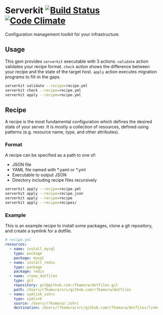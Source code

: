 # Serverkit [![Build Status](https://travis-ci.org/r7kamura/serverkit.svg)](https://travis-ci.org/r7kamura/serverkit) [![Code Climate](https://codeclimate.com/github/r7kamura/serverkit/badges/gpa.svg)](https://codeclimate.com/github/r7kamura/serverkit)
Configuration management toolkit for your infrastructure.

## Usage
This gem provides `serverkit` executable with 3 actions.
`validate` action validates your recipe format.
`check` action shows the difference between your recipe and the state of the target host.
`apply` action executes migration programs to fill-in the gaps.

```sh
serverkit validate --recipe=recipe.yml
serverkit check --recipe=recipe.yml
serverkit apply --recipe=recipe.yml
```

## Recipe
A recipe is the most fundamental configuration which defines the desired state of your server.
It is mostly a collection of resources, defined using patterns (e.g. resource name, type, and other attributes).

### Format
A recipe can be specified as a path to one of:

- JSON file
- YAML file named with \*.yaml or \*.yml
- Executable to output JSON
- Directory including recipe files recursively

```sh
serverkit apply --recipe=recipe.yml
serverkit apply --recipe=recipe.json
serverkit apply --recipe=recipe
serverkit apply --recipe=recipes/
```

### Example
This is an example recipe to install some packages,
clone a git repository, and create a symlink for a dotfile.

```yaml
# recipe.yml
resources:
  - name: install_mysql
    type: package
    package: mysql
  - name: install_redis
    type: package
    package: redis
  - name: clone_dotfiles
    type: git
    repository: git@github.com:r7kamura/dotfiles.git
    path: /Users/r7kamura/src/github.com/r7kamura/dotfiles
  - name: symlink_zshrc
    type: symlink
    source: /Users/r7kamura/.zshrc
    destination: /Users/r7kamura/src/github.com/r7kamura/dotfiles/linked/.zshrc
```
